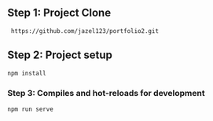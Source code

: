 

## Step 1: Project Clone
```
 https://github.com/jazel123/portfolio2.git 
```

## Step 2: Project setup
```
npm install
```

### Step 3: Compiles and hot-reloads for development
```
npm run serve
```
